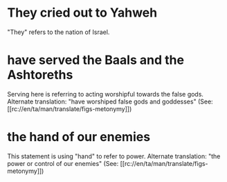 # They cried out to Yahweh

"They" refers to the nation of Israel.

# have served the Baals and the Ashtoreths

Serving here is referring to acting worshipful towards the false gods. Alternate translation: "have worshiped false gods and goddesses" (See: [[rc://en/ta/man/translate/figs-metonymy]])

# the hand of our enemies

This statement is using "hand" to refer to power. Alternate translation: "the power or control of our enemies" (See: [[rc://en/ta/man/translate/figs-metonymy]])

